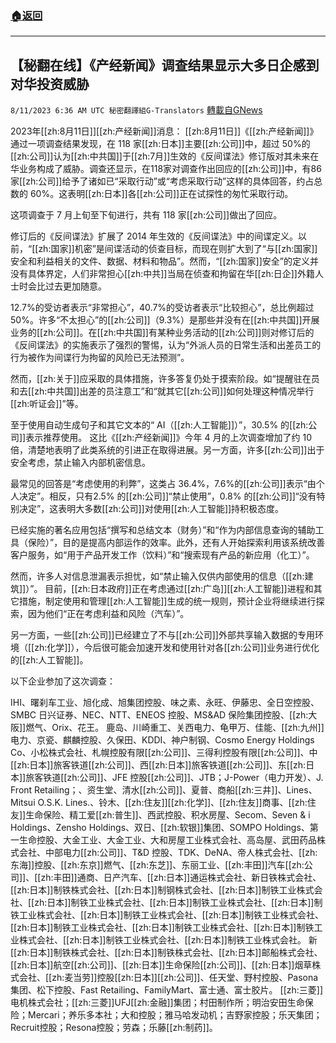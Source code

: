###  [:house:返回](README.md)
---


## 【秘翻在线】《产经新闻》调查结果显示大多日企感到对华投资威胁
`8/11/2023 6:36 AM UTC 秘密翻譯組G-Translators` [轉載自GNews](https://gnews.org/articles/1544719)

2023年[[zh:8月11日]][[zh:产经新闻]]消息： [[zh:8月11日]]《[[zh:产经新闻]]》通过一项调查结果发现，在 118 家[[zh:日本]]主要[[zh:公司]]中，超过 50%的[[zh:公司]]认为[[zh:中共国]]于[[zh:7月]]生效的《反间谍法》修订版对其未来在华业务构成了威胁。调查还显示，在118家对调查作出回应的[[zh:公司]]中，有86家[[zh:公司]]给予了诸如已“采取行动”或“考虑采取行动”这样的具体回答，约占总数的 60%。这表明[[zh:日本]]各[[zh:公司]]正在试探性的匆忙采取行动。

这项调查于 7 月上旬至下旬进行，共有 118 家[[zh:公司]]做出了回应。

修订后的《反间谍法》扩展了 2014 年生效的《反间谍法》中的间谍定义。以前，“[[zh:国家]]机密”是间谍活动的侦查目标，而现在则扩大到了“与[[zh:国家]]安全和利益相关的文件、数据、材料和物品”。然而，“[[zh:国家]]安全”的定义并没有具体界定，人们非常担心[[zh:中共]]当局在侦查和拘留在华[[zh:日企]]外籍人士时会比过去更加随意。

12.7%的受访者表示“非常担心”，40.7%的受访者表示“比较担心”，总比例超过 50%。许多“不太担心”的[[zh:公司]]（9.3%）是那些并没有在[[zh:中共国]]开展业务的[[zh:公司]]。在[[zh:中共国]]有某种业务活动的[[zh:公司]]则对修订后的《反间谍法》的实施表示了强烈的警惕，认为“外派人员的日常生活和出差员工的行为被作为间谍行为拘留的风险已无法预测”。

然而，[[zh:关于]]应采取的具体措施，许多答复仍处于摸索阶段。如“提醒驻在员和去[[zh:中共国]]出差的员注意工”和“就其它[[zh:公司]]如何处理这种情况举行[[zh:听证会]]”等。

至于使用自动生成句子和其它文本的“ AI（[[zh:人工智能]]）”，30.5% 的[[zh:公司]]表示推荐使用。 这比《[[zh:产经新闻]]》今年 4 月的上次调查增加了约 10 倍，清楚地表明了此类系统的引进正在取得进展。另一方面，许多[[zh:公司]]出于安全考虑，禁止输入内部机密信息。

最常见的回答是“考虑使用的利弊”，这类占 36.4%，7.6%的[[zh:公司]]表示“由个人决定”。相反，只有2.5% 的[[zh:公司]]“禁止使用”，0.8% 的[[zh:公司]]“没有特别决定”，这表明大多数[[zh:公司]]对使用[[zh:人工智能]]持积极态度。

已经实施的著名应用包括“撰写和总结文本（财务）”和“作为内部信息查询的辅助工具（保险）”，目的是提高内部运作的效率。此外，还有人开始探索利用该系统改善客户服务，如“用于产品开发工作（饮料）”和“搜索现有产品的新应用（化工）”。

然而，许多人对信息泄漏表示担忧，如“禁止输入仅供内部使用的信息（[[zh:建筑]]）”。 目前，[[zh:日本政府]]正在考虑通过[[zh:广岛]][[zh:人工智能]]进程和其它措施，制定使用和管理[[zh:人工智能]]生成的统一规则，预计企业将继续进行探索，因为他们“正在考虑利益和风险（汽车）”。

另一方面，一些[[zh:公司]]已经建立了不与[[zh:公司]]外部共享输入数据的专用环境（[[zh:化学]]），今后很可能会加速开发和使用针对各[[zh:公司]]业务进行优化的[[zh:人工智能]]。

以下企业参加了这次调查：

IHI、曙刹车工业、旭化成、旭集团控股、味之素、永旺、伊藤忠、全日空控股、SMBC 日兴证券、NEC、NTT、ENEOS 控股、MS&AD 保险集团控股、[[zh:大阪]]燃气、Orix、花王。 鹿岛、川崎重工、关西电力、龟甲万、佳能、[[zh:九州]]电力、京瓷、麒麟控股、久保田、KDDI、神户制钢、Cosmo Energy Holdings Co、小松株式会社、札幌控股有限[[zh:公司]]、三得利控股有限[[zh:公司]]、中[[zh:日本]]旅客铁道[[zh:公司]]、西[[zh:日本]]旅客铁道[[zh:公司]]、东[[zh:日本]]旅客铁道[[zh:公司]]、JFE 控股[[zh:公司]]、JTB；J-Power（电力开发）、J. Front Retailing；、资生堂、清水[[zh:公司]]、夏普、商船[[zh:三井]]、Lines、Mitsui O.S.K. Lines.、铃木、[[zh:住友]][[zh:化学]]、[[zh:住友]]商事、[[zh:住友]]生命保险、精工爱[[zh:普生]]、西武控股、积水房屋、Secom、Seven & i Holdings、Zensho Holdings、双日、[[zh:软银]]集团、SOMPO Holdings、第一生命控股、大金工业、大金工业、大和房屋工业株式会社、高岛屋、武田药品株式会社、中部电力[[zh:公司]]、T&D 控股、TDK、DeNA、帝人株式会社、[[zh:东海]]控股、[[zh:东京]]燃气、[[zh:东芝]]、东丽工业、[[zh:丰田]]汽车[[zh:公司]]、[[zh:丰田]]通商、日产汽车、[[zh:日本]]通运株式会社、新日铁株式会社、[[zh:日本]]制铁株式会社、[[zh:日本]]制钢株式会社、[[zh:日本]]制铁工业株式会社、[[zh:日本]]制铁工业株式会社、[[zh:日本]]制铁工业株式会社、[[zh:日本]]制铁工业株式会社、[[zh:日本]]制铁工业株式会社、[[zh:日本]]制铁工业株式会社、[[zh:日本]]制铁工业株式会社、[[zh:日本]]制铁工业株式会社、[[zh:日本]]制铁工业株式会社、[[zh:日本]]制铁工业株式会社、[[zh:日本]]制铁工业株式会社。 新[[zh:日本]]制铁株式会社、[[zh:日本]]制铁株式会社、[[zh:日本]]邮船株式会社、[[zh:日本]]航空[[zh:公司]]、[[zh:日本]]生命保险[[zh:公司]]、[[zh:日本]]烟草株式会社、[[zh:麦当劳]]控股[[zh:日本]][[zh:公司]]、任天堂、野村控股、Pasona 集团、松下控股、Fast Retailing、FamilyMart、富士通、富士胶片。  [[zh:三菱]]电机株式会社；[[zh:三菱]]UFJ[[zh:金融]]集团；村田制作所；明治安田生命保险；Mercari；养乐多本社；大和控股；雅马哈发动机；吉野家控股；乐天集团；Recruit控股；Resona控股；劳森；乐藤[[zh:制药]]。
